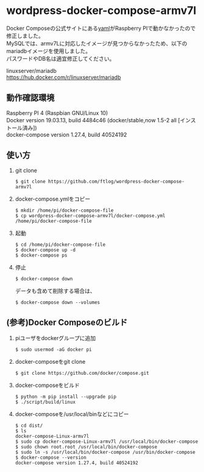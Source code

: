 # wordpress-docker-compose-armv7l

Docker Composeの公式サイトにある[yaml](https://docs.docker.jp/compose/wordpress.html)がRaspberry PIで動かなかったので修正しました。  
MySQLでは、armv7Lに対応したイメージが見つからなかったため、以下のmariadbイメージを使用しました。  
パスワードやDB名は適宜修正してください。  

linuxserver/mariadb  
https://hub.docker.com/r/linuxserver/mariadb  

## 動作確認環境
Raspberry PI 4 (Raspbian GNU/Linux 10)  
Docker version 19.03.13, build 4484c46 (docker/stable,now 1.5-2 all [インストール済み])  
docker-compose version 1.27.4, build 40524192  

## 使い方
1. git clone

    ```
    $ git clone https://github.com/ftlog/wordpress-docker-compose-armv7l
    ```

1. docker-compose.ymlをコピー

    ```
    $ mkdir /home/pi/docker-compose-file
    $ cp wordpress-docker-compose-armv7l/docker-compose.yml /home/pi/docker-compose-file
    ```

1. 起動

    ```
    $ cd /home/pi/docker-compose-file
    $ docker-compose up -d
    $ docker-compose ps
    ```
1. 停止

    ```
    $ docker-compose down
    ```
    データも含めて削除する場合は、
    ```
    $ docker-compose down --volumes
    ```

## (参考)Docker Composeのビルド
1. piユーザをdockerグループに追加

    ```
    $ sudo usermod -aG docker pi
    ```

1. docker-composeをgit clone  

    ```
    $ git clone https://github.com/docker/compose.git
    ```
    
1. docker-composeをビルド  

    ```
    $ python -m pip install --upgrade pip
    $ ./script/build/linux
    ```
  
1. docker-composeを/usr/local/binなどにコピー  

    ```
    $ cd dist/
    $ ls
    docker-compose-Linux-armv7l
    $ sudo cp docker-compose-Linux-armv7l /usr/local/bin/docker-compose
    $ sudo chown root.root /usr/local/bin/docker-compose
    $ sudo ln -s /usr/local/bin/docker-compose /usr/bin/docker-compose
    $ docker-compose --version
    docker-compose version 1.27.4, build 40524192
    ```
